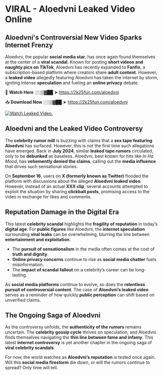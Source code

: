 # VIRAL - Aloedvni Leaked Video Online

## **Aloedvni's Controversial New Video Sparks Internet Frenzy**  

Aloedvni, the popular **social media star**, has once again found themselves at the center of a **viral scandal**. Known for posting **short videos and naughty pics on TikTok**, Aloedvni has recently expanded to **Fanfix**, a subscription-based platform where creators share **adult content**. However, a **leaked video** allegedly featuring Aloedvni has taken the internet by storm, igniting intense **speculation** and fueling an **online privacy** debate.  

🔴 **Watch Here** ░░▒▓██ ➤ https://2k25fun.com/aloedvni  

📥 **Download Now** ░░▒▓██ ➤ https://2k25fun.com/aloedvni  

[![Watch Leaked Video.](https://miro.medium.com/v2/resize:fit:828/format:webp/1*cilzJN44JGOrTw9NJCrNHA.gif "Watch Leaked Video")](https://2k25fun.com/aloedvni)

## **Aloedvni and the Leaked Video Controversy**  

The **celebrity rumor mill** is buzzing with claims that a **sex tape featuring Aloedvni** has surfaced. However, this is not the first time such allegations have emerged. Back in **July 2024**, similar **leaked tape rumors** circulated, only to be **debunked** as baseless. Aloedvni, best known for hits like *In Ha Mood*, has **vehemently denied the claims**, calling out the **media influence** that drives such sensational stories.  

On **September 16**, users on **X (formerly known as Twitter)** flooded the platform with discussions about the alleged **Aloedvni leaked video**. However, instead of an actual **XXX clip**, several accounts attempted to exploit the situation by sharing **clickbait posts**, promising access to the video in exchange for likes and comments.  

## **Reputation Damage in the Digital Era**  

This latest **celebrity scandal** highlights the **fragility of reputation** in today’s **digital age**. For **public figures** like Aloedvni, the **internet speculation** surrounding **viral leaks** can be overwhelming, blurring the line between **entertainment and exploitation**.  

- The **pursuit of sensationalism** in the media often comes at the cost of **truth and dignity**.  
- **Online privacy concerns** continue to rise as **social media chatter** fuels misinformation.  
- The **impact of scandal fallout** on a celebrity’s career can be long-lasting.  

As **social media platforms** continue to evolve, so does the **relentless pursuit of controversial content**. The case of **Aloedvni’s leaked video** serves as a reminder of how quickly **public perception** can shift based on unverified claims.  

## **The Ongoing Saga of Aloedvni**  

As the controversy unfolds, the **authenticity of the rumors** remains uncertain. The **celebrity gossip cycle** thrives on speculation, and Aloedvni finds themselves navigating the **thin line between fame and infamy**. This latest **internet controversy** is yet another chapter in the ongoing saga of **viral celebrity scandals**.  

For now, the world watches as **Aloedvni’s reputation** is tested once again. Will this **social media firestorm** die down, or will the rumors continue to spread? Only time will tell.